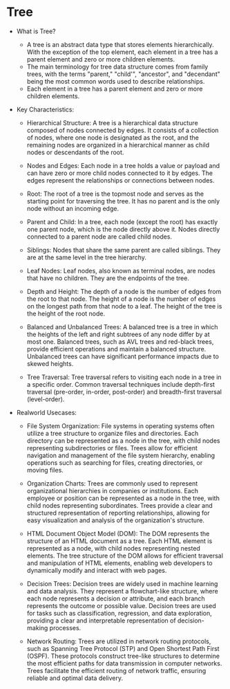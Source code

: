 # Tree
+ What is Tree?
    - A tree is an abstract data type that stores elements hierarchically. With the exception of the top element, each element in a tree has a parent element and zero or more children elements.
    - The main terminology for tree data structure comes from family trees, with the terms "parent," "child'", "ancestor", and "decendant" being the most common words used to describe relationships.
    - Each element in a tree has a parent element and zero or more children elements.

+ Key Characteristics:
    * Hierarchical Structure: A tree is a hierarchical data structure composed of nodes connected by edges. It consists of a collection of nodes, where one node is designated as the root, and the remaining nodes are organized in a hierarchical manner as child nodes or descendants of the root.

    * Nodes and Edges: Each node in a tree holds a value or payload and can have zero or more child nodes connected to it by edges. The edges represent the relationships or connections between nodes.

    * Root: The root of a tree is the topmost node and serves as the starting point for traversing the tree. It has no parent and is the only node without an incoming edge.

    * Parent and Child: In a tree, each node (except the root) has exactly one parent node, which is the node directly above it. Nodes directly connected to a parent node are called child nodes.

    * Siblings: Nodes that share the same parent are called siblings. They are at the same level in the tree hierarchy.

    * Leaf Nodes: Leaf nodes, also known as terminal nodes, are nodes that have no children. They are the endpoints of the tree.

    * Depth and Height: The depth of a node is the number of edges from the root to that node. The height of a node is the number of edges on the longest path from that node to a leaf. The height of the tree is the height of the root node.

    * Balanced and Unbalanced Trees: A balanced tree is a tree in which the heights of the left and right subtrees of any node differ by at most one. Balanced trees, such as AVL trees and red-black trees, provide efficient operations and maintain a balanced structure. Unbalanced trees can have significant performance impacts due to skewed heights.

    * Tree Traversal: Tree traversal refers to visiting each node in a tree in a specific order. Common traversal techniques include depth-first traversal (pre-order, in-order, post-order) and breadth-first traversal (level-order).

+ Realworld Usecases:
    * File System Organization: File systems in operating systems often utilize a tree structure to organize files and directories. Each directory can be represented as a node in the tree, with child nodes representing subdirectories or files. Trees allow for efficient navigation and management of the file system hierarchy, enabling operations such as searching for files, creating directories, or moving files.

    * Organization Charts: Trees are commonly used to represent organizational hierarchies in companies or institutions. Each employee or position can be represented as a node in the tree, with child nodes representing subordinates. Trees provide a clear and structured representation of reporting relationships, allowing for easy visualization and analysis of the organization's structure.

    * HTML Document Object Model (DOM): The DOM represents the structure of an HTML document as a tree. Each HTML element is represented as a node, with child nodes representing nested elements. The tree structure of the DOM allows for efficient traversal and manipulation of HTML elements, enabling web developers to dynamically modify and interact with web pages.

    * Decision Trees: Decision trees are widely used in machine learning and data analysis. They represent a flowchart-like structure, where each node represents a decision or attribute, and each branch represents the outcome or possible value. Decision trees are used for tasks such as classification, regression, and data exploration, providing a clear and interpretable representation of decision-making processes.

    * Network Routing: Trees are utilized in network routing protocols, such as Spanning Tree Protocol (STP) and Open Shortest Path First (OSPF). These protocols construct tree-like structures to determine the most efficient paths for data transmission in computer networks. Trees facilitate the efficient routing of network traffic, ensuring reliable and optimal data delivery.